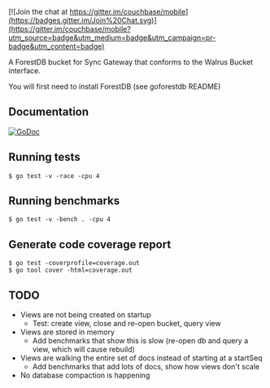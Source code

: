 
[![Join the chat at https://gitter.im/couchbase/mobile](https://badges.gitter.im/Join%20Chat.svg)](https://gitter.im/couchbase/mobile?utm_source=badge&utm_medium=badge&utm_campaign=pr-badge&utm_content=badge)

A ForestDB bucket for Sync Gateway that conforms to the Walrus Bucket interface.

You will first need to install ForestDB (see goforestdb README)

## Documentation

[![GoDoc](https://godoc.org/github.com/couchbaselabs/forestdb-bucket?status.png)](https://godoc.org/github.com/couchbaselabs/forestdb-bucket) 

## Running tests

```
$ go test -v -race -cpu 4
```

## Running benchmarks


```
$ go test -v -bench . -cpu 4
```

## Generate code coverage report

```
$ go test -coverprofile=coverage.out 
$ go tool cover -html=coverage.out
```

## TODO

* Views are not being created on startup
  * Test: create view, close and re-open bucket, query view
* Views are stored in memory
  * Add benchmarks that show this is slow (re-open db and query a view, which will cause rebuild)
* Views are walking the entire set of docs instead of starting at a startSeq
  * Add benchmarks that add lots of docs, show how views don't scale
* No database compaction is happening

